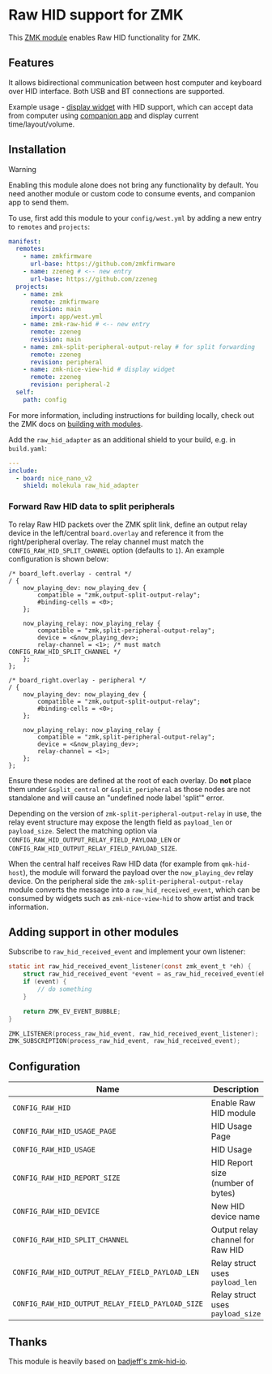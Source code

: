 # Raw HID support for ZMK

This [ZMK module](https://zmk.dev/docs/features/modules) enables Raw HID functionality for ZMK.

## Features

It allows bidirectional communication between host computer and keyboard over HID interface. Both USB and BT connections are supported.

Example usage - [display widget](https://github.com/zzeneg/zmk-nice-view-hid) with HID support, which can accept data from computer using [companion app](https://github.com/zzeneg/qmk-hid-host) and display current time/layout/volume.

## Installation

> [!WARNING]
> Enabling this module alone does not bring any functionality by default. You need another module or custom code to consume events, and companion app to send them.

To use, first add this module to your `config/west.yml` by adding a new entry to `remotes` and `projects`:

```yaml west.yml
manifest:
  remotes:
    - name: zmkfirmware
      url-base: https://github.com/zmkfirmware
    - name: zzeneg # <-- new entry
      url-base: https://github.com/zzeneg
  projects:
    - name: zmk
      remote: zmkfirmware
      revision: main
      import: app/west.yml
    - name: zmk-raw-hid # <-- new entry
      remote: zzeneg
      revision: main
    - name: zmk-split-peripheral-output-relay # for split forwarding
      remote: zzeneg
      revision: peripheral
    - name: zmk-nice-view-hid # display widget
      remote: zzeneg
      revision: peripheral-2
  self:
    path: config
```

For more information, including instructions for building locally, check out the ZMK docs on [building with modules](https://zmk.dev/docs/features/modules#building-with-modules).

Add the `raw_hid_adapter` as an additional shield to your build, e.g. in `build.yaml`:

```yaml build.yaml
---
include:
  - board: nice_nano_v2
    shield: molekula raw_hid_adapter
```

### Forward Raw HID data to split peripherals

To relay Raw HID packets over the ZMK split link, define an output relay device
in the left/central `board.overlay` and reference it from the right/peripheral
overlay. The relay channel must match the `CONFIG_RAW_HID_SPLIT_CHANNEL` option
(defaults to `1`). An example configuration is shown below:

```dts
/* board_left.overlay - central */
/ {
    now_playing_dev: now_playing_dev {
        compatible = "zmk,output-split-output-relay";
        #binding-cells = <0>;
    };

    now_playing_relay: now_playing_relay {
        compatible = "zmk,split-peripheral-output-relay";
        device = <&now_playing_dev>;
        relay-channel = <1>; /* must match CONFIG_RAW_HID_SPLIT_CHANNEL */
    };
};

/* board_right.overlay - peripheral */
/ {
    now_playing_dev: now_playing_dev {
        compatible = "zmk,output-split-output-relay";
        #binding-cells = <0>;
    };

    now_playing_relay: now_playing_relay {
        compatible = "zmk,split-peripheral-output-relay";
        device = <&now_playing_dev>;
        relay-channel = <1>;
    };
};
```

Ensure these nodes are defined at the root of each overlay. Do **not** place
them under `&split_central` or `&split_peripheral` as those nodes are not
standalone and will cause an "undefined node label 'split'" error.

Depending on the version of `zmk-split-peripheral-output-relay` in use, the
relay event structure may expose the length field as `payload_len` or
`payload_size`. Select the matching option via
`CONFIG_RAW_HID_OUTPUT_RELAY_FIELD_PAYLOAD_LEN` or
`CONFIG_RAW_HID_OUTPUT_RELAY_FIELD_PAYLOAD_SIZE`.

When the central half receives Raw HID data (for example from
`qmk-hid-host`), the module will forward the payload over the `now_playing_dev`
relay device. On the peripheral side the
`zmk-split-peripheral-output-relay` module converts the message into a
`raw_hid_received_event`, which can be consumed by widgets such as
`zmk-nice-view-hid` to show artist and track information.


## Adding support in other modules

Subscribe to `raw_hid_received_event` and implement your own listener:

```c
static int raw_hid_received_event_listener(const zmk_event_t *eh) {
    struct raw_hid_received_event *event = as_raw_hid_received_event(eh);
    if (event) {
        // do something
    }

    return ZMK_EV_EVENT_BUBBLE;
}

ZMK_LISTENER(process_raw_hid_event, raw_hid_received_event_listener);
ZMK_SUBSCRIPTION(process_raw_hid_event, raw_hid_received_event);
```

## Configuration

| Name                         | Description                       | Default |
| ---------------------------- | --------------------------------- | ------- |
| `CONFIG_RAW_HID`             | Enable Raw HID module             | n       |
| `CONFIG_RAW_HID_USAGE_PAGE`  | HID Usage Page                    | 0xFF60  |
| `CONFIG_RAW_HID_USAGE`       | HID Usage                         | 0x61    |
| `CONFIG_RAW_HID_REPORT_SIZE` | HID Report size (number of bytes) | 32      |
| `CONFIG_RAW_HID_DEVICE`      | New HID device name               | HID_1   |
| `CONFIG_RAW_HID_SPLIT_CHANNEL` | Output relay channel for Raw HID  | 1       |
| `CONFIG_RAW_HID_OUTPUT_RELAY_FIELD_PAYLOAD_LEN` | Relay struct uses `payload_len` | y |
| `CONFIG_RAW_HID_OUTPUT_RELAY_FIELD_PAYLOAD_SIZE` | Relay struct uses `payload_size` | n |

## Thanks

This module is heavily based on [badjeff's zmk-hid-io](https://github.com/badjeff/zmk-hid-io).
